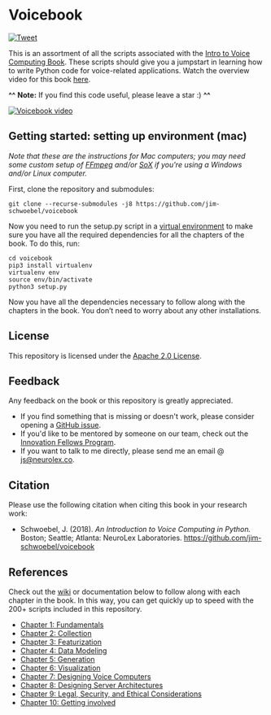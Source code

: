 # Voicebook
[![Tweet](https://img.shields.io/twitter/url/http/shields.io.svg?style=social)](https://twitter.com/intent/tweet?text=Are%20you%20a%20developer%20looking%20to%20learn%20how%20to%20program%20voice%20applications%20in%20Python?%20Check%20out%20the%20Voicebook%20@%20http://voicebook.neurolex.co.&hashtags=voicecomputing,hackvoice,voicebook)

This is an assortment of all the scripts associated with the [Intro to Voice Computing Book](https://neurolex.ai/voicebook). These scripts should give you a jumpstart in learning how to write Python code for voice-related applications. Watch the overview video for this book [here](https://www.youtube.com/watch?v=7QV-Vlqq2GE).

**^^** **Note:** If you find this code useful, please leave a star :) **^^**

[![Voicebook video](https://github.com/jim-schwoebel/voicebook/blob/master/references/image_1586812277.gif)](https://www.youtube.com/watch?v=7QV-Vlqq2GE "Voicebook intro video")

## Getting started: setting up environment (mac)

*Note that these are the instructions for Mac computers; you may need some custom setup of [FFmpeg](https://www.ffmpeg.org/) and/or [SoX](http://sox.sourceforge.net/) if you're using a Windows and/or Linux computer.* 

First, clone the repository and submodules:

    git clone --recurse-submodules -j8 https://github.com/jim-schwoebel/voicebook

Now you need to run the setup.py script in a [virtual environment](https://docs.python.org/3/tutorial/venv.html) to make sure you have all the required dependencies for all the chapters of the book. To do this, run:
    
    cd voicebook
    pip3 install virtualenv
    virtualenv env 
    source env/bin/activate
    python3 setup.py

Now you have all the dependencies necessary to follow along with the chapters in the book. You don’t need to worry about any other installations. 

## License
This repository is licensed under the [Apache 2.0 License](https://www.apache.org/licenses/LICENSE-2.0). 

## Feedback
Any feedback on the book or this repository is greatly appreciated. 
* If you find something that is missing or doesn't work, please consider opening a [GitHub issue](https://github.com/jim-schwoebel/voicebook/issues).
* If you'd like to be mentored by someone on our team, check out the [Innovation Fellows Program](http://neurolex.ai/research).
* If you want to talk to me directly, please send me an email @ js@neurolex.co. 

## Citation
Please use the following citation when citing this book in your research work:
- Schwoebel, J. (2018). *An Introduction to Voice Computing in Python.* Boston; Seattle; Atlanta: NeuroLex Laboratories. https://github.com/jim-schwoebel/voicebook

## References
Check out the [wiki](https://github.com/jim-schwoebel/voicebook/wiki) or documentation below to follow along with each chapter in the book. In this way, you can get quickly up to speed with the 200+ scripts included in this repository. 
* [Chapter 1: Fundamentals](https://github.com/jim-schwoebel/voicebook/wiki/0.1.-Fundamentals)
* [Chapter 2: Collection](https://github.com/jim-schwoebel/voicebook/wiki/0.2.---Collection)
* [Chapter 3: Featurization](https://github.com/jim-schwoebel/voicebook/wiki/0.3.-Featurization)
* [Chapter 4: Data Modeling](https://github.com/jim-schwoebel/voicebook/wiki/0.4.-Data-modeling)
* [Chapter 5: Generation](https://github.com/jim-schwoebel/voicebook/wiki/0.5.-Generation)
* [Chapter 6: Visualization](https://github.com/jim-schwoebel/voicebook/wiki/0.6.-Visualization)
* [Chapter 7: Designing Voice Computers](https://github.com/jim-schwoebel/voicebook/wiki/0.7.-Designing-Voice-Computers)
* [Chapter 8: Designing Server Architectures](https://github.com/jim-schwoebel/voicebook/wiki/0.8.-Designing-server-architectures)
* [Chapter 9: Legal, Security, and Ethical Considerations](https://github.com/jim-schwoebel/voicebook/wiki/0.9.-Legal,-Ethical,-and-Security-Considerations)
* [Chapter 10: Getting involved](https://github.com/jim-schwoebel/voicebook/wiki/1.0.-Getting-involved)
